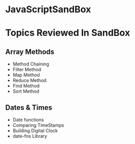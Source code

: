 # JavaScriptSandBox

# Topics Reviewed In SandBox
## Array Methods
- Method Chaining
- Filter Method
- Map Method
- Reduce Method
- Find Method
- Sort Method


## Dates & Times
- Date functions
- Comparing TimeStamps
- Building Digital Clock
- date-fns Library